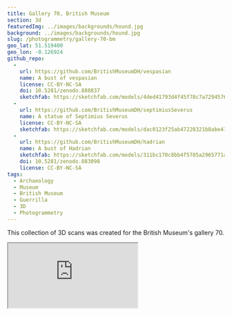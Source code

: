 ```yaml
---
title: Gallery 70, British Museum
section: 3d
featuredImg: ../images/backgrounds/hound.jpg
background: ../images/backgrounds/hound.jpg
slug: /photogrammetry/gallery-70-bm
geo_lat: 51.519400
geo_lon: -0.126924
github_repo:
  -
    url: https://github.com/BritishMuseumDH/vespasian
    name: A bust of vespasian
    license: CC-BY-NC-SA
    doi: 10.5281/zenodo.888837
    sketchfab: https://sketchfab.com/models/4ded41793d4f45f78c7a72945769cd54
  -
    url: https://github.com/BritishMuseumDH/septimiusSeverus
    name: A statue of Septimius Severus
    license: CC-BY-NC-SA
    sketchfab: https://sketchfab.com/models/dac0123f25ab47228321b8abe4129ab1
  -
    url: https://github.com/BritishMuseumDH/hadrian
    name: A bust of Hadrian
    sketchfab: https://sketchfab.com/models/311bc170c8bb4f5785a2965771a88264
    doi: 10.5281/zenodo.883098
    license: CC-BY-NC-SA
tags:
  - Archaeology
  - Museum
  - British Museum
  - Guerrilla
  - 3D
  - Photogrammetry
---
```


This collection of 3D scans was created for the British Museum's gallery 70.

<div class="ratio  ratio-1x1 mb-3">
  <iframe title="A 3D model playlist from gallery 70" src="https://sketchfab.com/playlists/embed?collection=84b330dde17549cf85a1480e0d54a6de"  allow="autoplay; fullscreen; vr" mozallowfullscreen="true" webkitallowfullscreen="true"></iframe>
</div>
